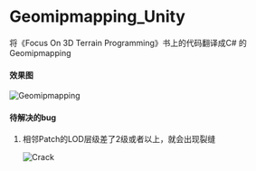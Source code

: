 # Geomipmapping_Unity
将《Focus On 3D Terrain Programming》书上的代码翻译成C# 的Geomipmapping

#### 效果图

![Geomipmapping](http://wx1.sinaimg.cn/mw690/6b98bc8agy1fm5aabvffvg20fk08s4qq.gif)



#### 待解决的bug

1. 相邻Patch的LOD层级差了2级或者以上，就会出现裂缝

   ![Crack](http://wx1.sinaimg.cn/mw690/6b98bc8agy1fm7fw9z37mj20h50d4gnw.jpg)

   ​

